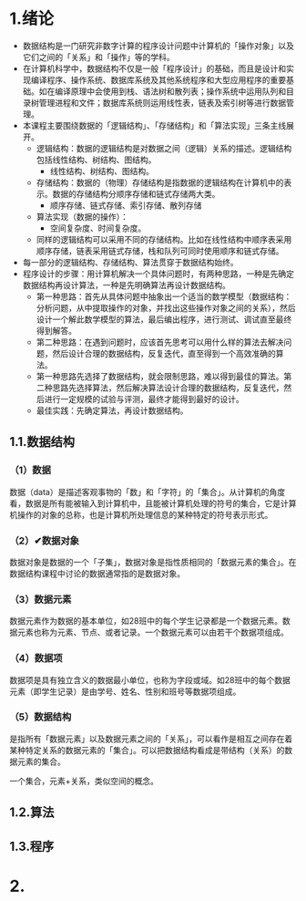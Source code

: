 # 1.绪论
- 数据结构是一门研究非数字计算的程序设计问题中计算机的「操作对象」以及它们之间的「关系」和「操作」等的学科。
- 在计算机科学中，数据结构不仅是一般「程序设计」的基础，而且是设计和实现编译程序、操作系统、数据库系统及其他系统程序和大型应用程序的重要基础。如在编译原理中会使用到栈、语法树和散列表；操作系统中运用队列和目录树管理进程和文件；数据库系统则运用线性表，链表及索引树等进行数据管理。
- 本课程主要围绕数据的「逻辑结构」、「存储结构」和「算法实现」三条主线展开。
    - 逻辑结构：数据的逻辑结构是对数据之间（逻辑）关系的描述。逻辑结构包括线性结构、树结构、图结构。
        - 线性结构、树结构、图结构。
    - 存储结构：数据的（物理）存储结构是指数据的逻辑结构在计算机中的表示。数据的存储结构分顺序存储和链式存储两大类。
        - 顺序存储、链式存储、索引存储、散列存储
    - 算法实现（数据的操作）：
        - 空间复杂度、时间复杂度。
    - 同样的逻辑结构可以采用不同的存储结构。比如在线性结构中顺序表采用顺序存储，链表采用链式存储，栈和队列可同时使用顺序和链式存储。
- 每一部分的逻辑结构、存储结构、算法贯穿于数据结构始终。
- 程序设计的步骤：用计算机解决一个具体问题时，有两种思路，一种是先确定数据结构再设计算法，一种是先明确算法再设计数据结构。
    - 第一种思路：首先从具体问题中抽象出一个适当的数学模型（数据结构：分析问题，从中提取操作的对象，并找出这些操作对象之间的关系），然后设计一个解此数学模型的算法，最后编出程序，进行测试、调试直至最终得到解答。
    - 第二种思路：在遇到问题时，应该首先思考可以用什么样的算法去解决问题，然后设计合理的数据结构，反复迭代，直至得到一个高效准确的算法。
    - 第一种思路先选择了数据结构，就会限制思路，难以得到最佳的算法。第二种思路先选择算法，然后解决算法设计合理的数据结构，反复迭代，然后进行一定规模的试验与评测，最终才能得到最好的设计。
    - 最佳实践：先确定算法，再设计数据结构。

## 1.1.数据结构
### （1）数据
数据（data）是描述客观事物的「数」和「字符」的「集合」。从计算机的角度看，数据是所有能被输入到计算机中，且能被计算机处理的符号的集合，它是计算机操作的对象的总称，也是计算机所处理信息的某种特定的符号表示形式。

### （2）✔︎数据对象
数据对象是数据的一个「子集」，数据对象是指性质相同的「数据元素的集合」。在数据结构课程中讨论的数据通常指的是数据对象。

### （3）数据元素
数据元素作为数据的基本单位，如28班中的每个学生记录都是一个数据元素。数据元素也称为元素、节点、或者记录。一个数据元素可以由若干个数据项组成。

### （4）数据项
数据项是具有独立含义的数据最小单位，也称为字段或域。如28班中的每个数据元素（即学生记录）是由学号、姓名、性别和班号等数据项组成。

### （5）数据结构
是指所有「数据元素」以及数据元素之间的「关系」，可以看作是相互之间存在着某种特定关系的数据元素的「集合」。可以把数据结构看成是带结构（关系）的数据元素的集合。

一个集合，元素+关系，类似空间的概念。

## 1.2.算法

## 1.3.程序

# 2.

